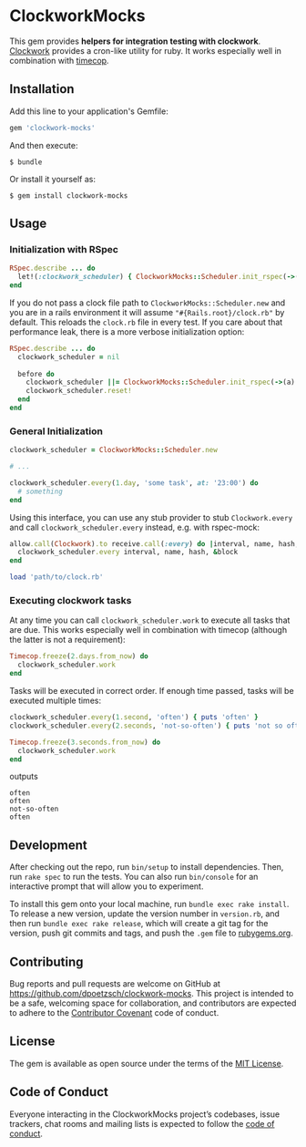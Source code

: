 # ClockworkMocks

This gem provides **helpers for integration testing with clockwork**.
[Clockwork](https://github.com/Rykian/clockwork) provides a cron-like utility for ruby.
It works especially well in combination with [timecop](https://github.com/travisjeffery/timecop).

## Installation

Add this line to your application's Gemfile:

```ruby
gem 'clockwork-mocks'
```

And then execute:

    $ bundle

Or install it yourself as:

    $ gem install clockwork-mocks

## Usage

### Initialization with RSpec

```ruby
RSpec.describe ... do
  let!(:clockwork_scheduler) { ClockworkMocks::Scheduler.init_rspec(->(a) { allow a }, ->(a) { receive a }, 'path/to/clock.rb') }
end
```

If you do not pass a clock file path to `ClockworkMocks::Scheduler.new` and you are in a rails environment it will assume `"#{Rails.root}/clock.rb"` by default.
This reloads the `clock.rb` file in every test.
If you care about that performance leak, there is a more verbose initialization option:

```ruby
RSpec.describe ... do
  clockwork_scheduler = nil
  
  before do
    clockwork_scheduler ||= ClockworkMocks::Scheduler.init_rspec(->(a) { allow a }, ->(a) { receive a }, 'path/to/clock.rb')
    clockwork_scheduler.reset!
  end
end
```

### General Initialization

```ruby
clockwork_scheduler = ClockworkMocks::Scheduler.new

# ...

clockwork_scheduler.every(1.day, 'some task', at: '23:00') do
  # something
end
```

Using this interface, you can use any stub provider to stub `Clockwork.every` and call `clockwork_scheduler.every` instead, e.g. with rspec-mock:

```ruby
allow.call(Clockwork).to receive.call(:every) do |interval, name, hash, &block|
  clockwork_scheduler.every interval, name, hash, &block
end

load 'path/to/clock.rb'
```

### Executing clockwork tasks

At any time you can call `clockwork_scheduler.work` to execute all tasks that are due.
This works especially well in combination with timecop (although the latter is not a requirement):

```ruby
Timecop.freeze(2.days.from_now) do
  clockwork_scheduler.work
end
```

Tasks will be executed in correct order.
If enough time passed, tasks will be executed multiple times:

```ruby
clockwork_scheduler.every(1.second, 'often') { puts 'often' }
clockwork_scheduler.every(2.seconds, 'not-so-often') { puts 'not so often' }

Timecop.freeze(3.seconds.from_now) do
  clockwork_scheduler.work
end
```

outputs

```
often
often
not-so-often
often
```

## Development

After checking out the repo, run `bin/setup` to install dependencies. Then, run `rake spec` to run the tests. You can also run `bin/console` for an interactive prompt that will allow you to experiment.

To install this gem onto your local machine, run `bundle exec rake install`. To release a new version, update the version number in `version.rb`, and then run `bundle exec rake release`, which will create a git tag for the version, push git commits and tags, and push the `.gem` file to [rubygems.org](https://rubygems.org).

## Contributing

Bug reports and pull requests are welcome on GitHub at https://github.com/dpoetzsch/clockwork-mocks.
This project is intended to be a safe, welcoming space for collaboration, and contributors are expected to adhere to the [Contributor Covenant](http://contributor-covenant.org) code of conduct.

## License

The gem is available as open source under the terms of the [MIT License](http://opensource.org/licenses/MIT).

## Code of Conduct

Everyone interacting in the ClockworkMocks project’s codebases, issue trackers, chat rooms and mailing lists is expected to follow the [code of conduct](https://github.com/dpoetzsch/clockwork-mocks/blob/master/CODE_OF_CONDUCT.md).
